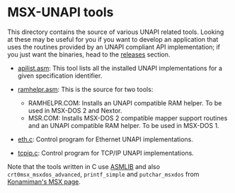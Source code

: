 # MSX-UNAPI tools

This directory contains the source of various UNAPI related tools. Looking at these may be useful for you if you want to develop an application that uses the routines provided by an UNAPI compliant API implementation; if you just want the binaries, head to the [releases](https://github.com/Konamiman/MSX-UNAPI-specification/releases) section.

* [apilist.asm](apilist.asm): This tool lists all the installed UNAPI implementations for a given specification identifier.

* [ramhelpr.asm](ramhelpr.asm): This is the source for two tools:
  * RAMHELPR.COM: Installs an UNAPI compatible RAM helper. To be used in MSX-DOS 2 and Nextor.
  * MSR.COM: Installs MSX-DOS 2 compatible mapper support routines and an UNAPI compatible RAM helper. To be used in MSX-DOS 1.

* [eth.c](eth.c): Control program for Ethernet UNAPI implementations.

* [tcpip.c](eth.c): Control program for TCP/IP UNAPI implementations.

Note that the tools written in C use [ASMLIB](https://github.com/Konamiman/MSX/tree/master/SRC/SDCC/asmlib) and also `crt0msx_msxdos_advanced`, `printf_simple` and `putchar_msxdos` from [Konamiman's MSX page](https://www.konamiman.com/msx/msx-e.html#sdcc).
